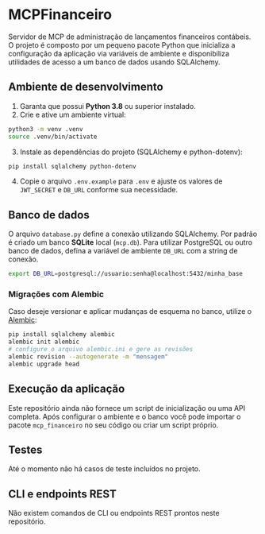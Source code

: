 # MCPFinanceiro

Servidor de MCP de administração de lançamentos financeiros contábeis. O projeto
é composto por um pequeno pacote Python que inicializa a configuração da
aplicação via variáveis de ambiente e disponibiliza utilidades de acesso a
um banco de dados usando SQLAlchemy.

## Ambiente de desenvolvimento

1. Garanta que possui **Python 3.8** ou superior instalado.
2. Crie e ative um ambiente virtual:

```bash
python3 -m venv .venv
source .venv/bin/activate
```

3. Instale as dependências do projeto (SQLAlchemy e python-dotenv):

```bash
pip install sqlalchemy python-dotenv
```

4. Copie o arquivo `.env.example` para `.env` e ajuste os valores de `JWT_SECRET`
   e `DB_URL` conforme sua necessidade.

## Banco de dados

O arquivo `database.py` define a conexão utilizando SQLAlchemy. Por padrão é
criado um banco **SQLite** local (`mcp.db`). Para utilizar PostgreSQL ou outro
banco de dados, defina a variável de ambiente `DB_URL` com a string de conexão.

```bash
export DB_URL=postgresql://usuario:senha@localhost:5432/minha_base
```

### Migrações com Alembic

Caso deseje versionar e aplicar mudanças de esquema no banco, utilize o
[Alembic](https://alembic.sqlalchemy.org/):

```bash
pip install sqlalchemy alembic
alembic init alembic
# configure o arquivo alembic.ini e gere as revisões
alembic revision --autogenerate -m "mensagem"
alembic upgrade head
```

## Execução da aplicação

Este repositório ainda não fornece um script de inicialização ou uma API
completa. Após configurar o ambiente e o banco você pode importar o pacote
`mcp_financeiro` no seu código ou criar um script próprio.

## Testes

Até o momento não há casos de teste incluídos no projeto.

## CLI e endpoints REST

Não existem comandos de CLI ou endpoints REST prontos neste repositório.

